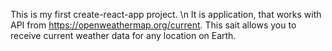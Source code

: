 This is my first create-react-app project. \n
It is application, that works with API from https://openweathermap.org/current.
This sait allows you to receive current weather data for any location on Earth.
